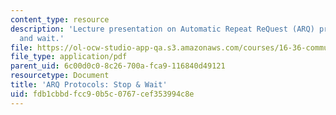 ```yaml
---
content_type: resource
description: 'Lecture presentation on Automatic Repeat ReQuest (ARQ) protocols: stop
  and wait.'
file: https://ol-ocw-studio-app-qa.s3.amazonaws.com/courses/16-36-communication-systems-engineering-spring-2009/fdb1cbbdfcc90b5c0767cef353994c8e_MIT16_36s09_lec17.pdf
file_type: application/pdf
parent_uid: 6c00d0c0-8c26-700a-fca9-116840d49121
resourcetype: Document
title: 'ARQ Protocols: Stop & Wait'
uid: fdb1cbbd-fcc9-0b5c-0767-cef353994c8e
---
```

